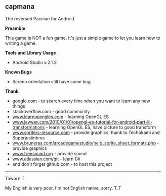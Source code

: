 **capmana**
-------

The reversed Pacman for Android.

**Preamble**

This game is NOT a fun game.  It's just a simple game to let you learn how to writing a game.

**Tools and Library Usage**

 - Android Studio v.2.1.2

**Known Bugs**

 - Screen orientation still have some bug.

**Thank**

 - google.com - to search every time when you want to learn any new things
 - stackoverflow.com - good community
 - www.learnopengles.com - learning OpenGL ES
 - www.jayway.com/2010/01/01/opengl-es-tutorial-for-android-part-iii-transformations - learning OpenGL ES, have picture to good transform
 - www.spriters-resource.com - provide graphics, thank to Techokami and Superjustinbros
 - www.bruneras.com/arcadegamestudio/help_sprite_sheet_formats.php - provide graphics
 - www.freesound.org - provide sound
 - www.atlassian.com/git - learn Git
 - and don't forget github.com - to host this project

----------
Taworn T.

My English is very poor, I'm not English native, sorry. T_T

